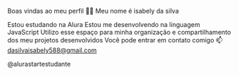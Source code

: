 Boas vindas ao meu perfil 💙💙
Meu nome é isabely da silva

Estou estudando na Alura
Estou me desenvolvendo na linguagem JavaScript
Utilizo esse espaço para minha organização e compartilhamento dos meu projetos desenvolvidos
Você pode entrar em contato comigo 📫
dasilvaisabely588@gmail.com

@alurastartestudante
